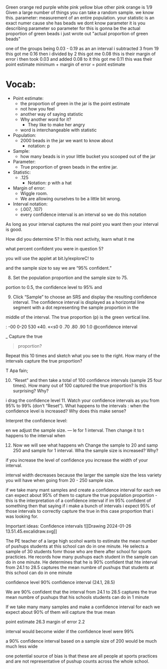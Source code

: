 Green orange red purple white pink yellow blue other pink 
orange is 1/9
Given a large number of things you can take a random sample. we know this.
parameter: measurement of an entire population. 
your statistic is an exact numer cause she has beads
we dont know parameter
it is you describing parameter 
so parameter for this is gonna be the actual proportion of green beads
i just wrote out "actual proportion of green beads"

one of the groups being 0.03 - 0.19 as an an interval
i subtracted 3 from 19
this got me 0.16
then i divided by 2
this got me 0.08
this is their margin of error
i then took 0.03 and added 0.08 to it
this got me 0.11 
this was their point estimate
minimum + margin of error = point estimate

# Vocab:
* Point estimate: 
	* the proportion of green in the jar is the point estimate
	* not how you feel 
	* another way of saying statistic
	* Why another word for it?
		* They like to make her angry
	* word is interchangeable with statistic
* Population:
	* 2000 beads in the jar we want to know about
		* notation: p 
* Sample:
	* how many beads is in your little bucket you scooped out of the jar
* Parameter:
	* True proportion of green beads in the entire jar.
* Statistic:
	* .125 
		* Notation: p with a hat 
* Margin of error:
	* Wiggle room.
	* We are allowing ourselves to be a little bit wrong.
* Interval notation:
	* (.007, .107) 
	* every confidence interval is an interval so we do this notation 

As long as your interval captures the real point you want then your interval is good. 


How did you determine
5? In this next activity,
learn what it me

what percent confident you were in question 5?

you will use the applet at bit.ly/exploreC! to

and the sample size  to say we are “95% confident.”

8. Set the population proportion and 
the sample size to 75.

portion to 0.5, the confidence level to 95% and

9. Click “Sample” to choose an SRS and display the resulting confidence
interval. The confidence interval is displayed as a horizontal line
segment with a dot representing the sample proportion in the

middle of the interval. The true proportion (p) is the green vertical
line.

: -00 0-20 530 «40. «<s0 0 .70 .80 .90 1.0
@confidence interval

_ Capture the true

> proportion?

Repeat this 10 times
and sketch what you
see to the right. How
many of the intervals
capture the true
proportion?

T Apa fain;

10. “Reset” and then take a total of 100 confidence intervals (sample 25
four times). How many out of 100 captured the true proportion? Is
this surprising? Why?

i drag the confidence level
11. Watch your confidence intervals as you
from 95% to 99% (don’t “Reset”). What happens to the intervals :
when the confidence level is increased? Why does this make sense?

Interpret the confidence level:

en we adjust the sample size. —
le for 1 interval. Then change it to
t happens to the interval when

12. Now we will see what happens wh
Change the sample to 20 and samp
250 and sample for 1 interval. Wha
the sample size is increased? Why?

if you increase the level of confidence you increase the width of your interval.

interval width decreases because the larger the sample size the less variety you will have  when going from 20 - 250 sample size.

if we take many mant samples and create a confidence interval for each we can expect about 95% of them to capture the true population proportion - this is the interpretation of a confidence interval
if im 95% confident of something then that saying if i make a bunch of intervals i expect 95% of those intervals to correctly capture the true in this case proportion that i was looking for. 


Important ideas: Confidence intervals 
![[Drawing 2024-01-26 13.51.45.excalidraw.svg]]

The PE teacher of a large high scohol wants to estimate the mean number of pushups students at this school can do in one minute. He selects a sample of 30 students fomr those who are there after school for sports practicies. He records how many  pushups each student in the sample can do in one minute. He determines that he is 90% confident that hte interval from 24.1 to 28.5 captures the mean numbre of pushups that students at this school can do in one minute 

confidence level 90% 
confidence interval (24.1, 28.5)

We are 90% confident that the interval from 24.1 to 28.5 captures the true mean numbre of pushups that his schools students can do in 1 minute 

If we take many many samples and make a confidence interval for each we expect about 90% of them will capture the true mean

point estimate 
26.3
margin of error 2.2

interval would become wider if the confidence level were 99% 

a 90% confidence interval based on a sample size of 200 would be much much less wide

one potential source of bias is that these are all people at sports practices and are not representative of pushup counts across the whole school.

